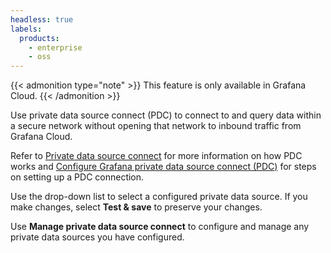 ```yaml
---
headless: true
labels:
  products:
    - enterprise
    - oss
---
```


[//]: # 'This file documents the Private data source section for data sources.'
[//]: # 'This shared file is included in these locations:'
[//]: # '/grafana/docs/sources/datasources/pyroscope/configure-pyroscope-data-source.md'
[//]: # '/grafana/docs/sources/datasources/tempo/configure-tempo-data-source.md'
[//]: # 'If you make changes to this file, verify that the meaning and content are not changed in any place where the file is included.'
[//]: # 'Any links should be fully qualified and not relative: /docs/grafana/ instead of ../grafana/.'

<!-- Procedure for using private data source connect section in the data sources -->
{{< admonition type="note" >}}
This feature is only available in Grafana Cloud.
{{< /admonition >}}

Use private data source connect (PDC) to connect to and query data within a secure network without opening that network to inbound traffic from Grafana Cloud.

Refer to [Private data source connect](https://grafana.com/docs/grafana-cloud/connect-externally-hosted/private-data-source-connect/) for more information on how PDC works and [Configure Grafana private data source connect (PDC)](https://grafana.com/docs/grafana-cloud/connect-externally-hosted/private-data-source-connect/configure-pdc/#configure-grafana-private-data-source-connect-pdc) for steps on setting up a PDC connection.

Use the drop-down list to select a configured private data source. If you make changes, select **Test & save** to preserve your changes.

Use **Manage private data source connect** to configure and manage any private data sources you have configured.
